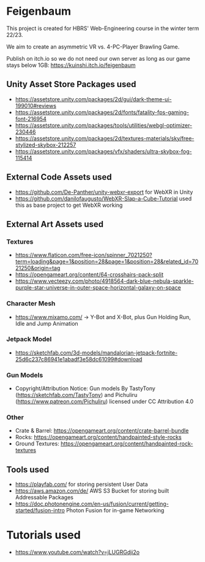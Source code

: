 # Feigenbaum
This project is created for HBRS' Web-Engineering course in the winter term 22/23.

We aim to create an asymmetric VR vs. 4-PC-Player Brawling Game.

Publish on itch.io so we do not need our own server as long as our game stays below 1GB: https://kuinshi.itch.io/feigenbaum

## Unity Asset Store Packages used
- https://assetstore.unity.com/packages/2d/gui/dark-theme-ui-199010#reviews
- https://assetstore.unity.com/packages/2d/fonts/fatality-fps-gaming-font-216954
- https://assetstore.unity.com/packages/tools/utilities/webgl-optimizer-230446
- https://assetstore.unity.com/packages/2d/textures-materials/sky/free-stylized-skybox-212257
- https://assetstore.unity.com/packages/vfx/shaders/ultra-skybox-fog-115414

## External Code Assets used
- https://github.com/De-Panther/unity-webxr-export for WebXR in Unity
- https://github.com/danilofaugusto/WebXR-Slap-a-Cube-Tutorial used this as base project to get WebXR working
  
## External Art Assets used

### Textures
- https://www.flaticon.com/free-icon/spinner_7021250?term=loading&page=1&position=28&page=1&position=28&related_id=7021250&origin=tag
- https://opengameart.org/content/64-crosshairs-pack-split
- https://www.vecteezy.com/photo/4918564-dark-blue-nebula-sparkle-purple-star-universe-in-outer-space-horizontal-galaxy-on-space

### Character Mesh
- https://www.mixamo.com/ -> Y-Bot and X-Bot, plus Gun Holding Run, Idle and Jump Animation

### Jetpack Model
- https://sketchfab.com/3d-models/mandalorian-jetpack-fortnite-25d6c237c86941e1abadf3e58dc61099#download

### Gun Models
- Copyright/Attribution Notice: 
  Gun models By TastyTony (https://sketchfab.com/TastyTony) and Pichuliru (https://www.patreon.com/Pichuliru) licensed under CC Attribution 4.0

### Other
- Crate & Barrel: https://opengameart.org/content/crate-barrel-bundle
- Rocks: https://opengameart.org/content/handpainted-style-rocks
- Ground Textures: https://opengameart.org/content/handpainted-rock-textures

## Tools used
- https://playfab.com/ for storing persistent User Data
- https://aws.amazon.com/de/ AWS S3 Bucket for storing built Addressable Packages
- https://doc.photonengine.com/en-us/fusion/current/getting-started/fusion-intro Photon Fusion for in-game Networking

# Tutorials used
- https://www.youtube.com/watch?v=jLUGRGdji2o